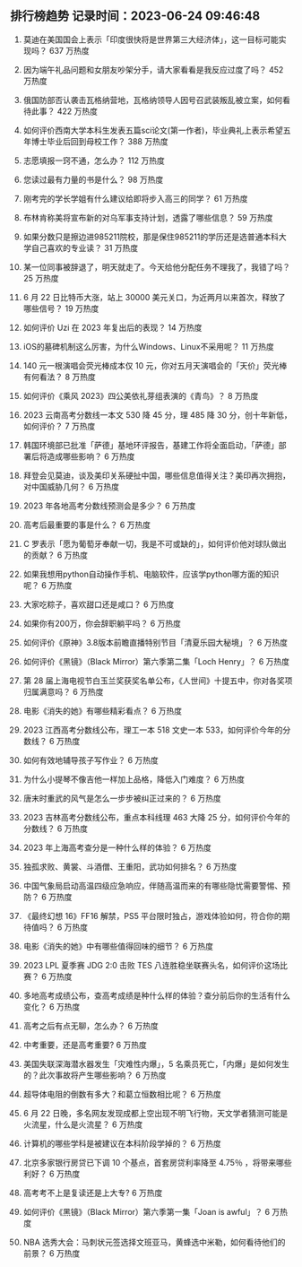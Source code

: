 
## 排行榜趋势 记录时间：2023-06-24 09:46:48
  
  1. 莫迪在美国国会上表示「印度很快将是世界第三大经济体」，这一目标可能实现吗？ 637 万热度
    
  2. 因为端午礼品问题和女朋友吵架分手，请大家看看是我反应过度了吗？ 452 万热度
    
  3. 俄国防部否认袭击瓦格纳营地，瓦格纳领导人因号召武装叛乱被立案，如何看待此事？ 422 万热度
    
  4. 如何评价西南大学本科生发表五篇sci论文(第一作者)，毕业典礼上表示希望五年博士毕业后回到母校工作？ 388 万热度
    
  5. 志愿填报一窍不通，怎么办？ 112 万热度
    
  6. 您读过最有力量的书是什么？ 98 万热度
    
  7. 刚考完的学长学姐有什么建议给即将步入高三的同学？ 61 万热度
    
  8. 布林肯称美将宣布新的对乌军事支持计划，透露了哪些信息？ 59 万热度
    
  9. 如果分数只是擦边进985211院校，那是保住985211的学历还是选普通本科大学自己喜欢的专业读？ 31 万热度
    
  10. 某一位同事被辞退了，明天就走了。今天给他分配任务不理我了，我错了吗？ 25 万热度
    
  11. 6 月 22 日比特币大涨，站上 30000 美元关口，为近两月以来首次，释放了哪些信号？ 19 万热度
    
  12. 如何评价 Uzi 在 2023 年复出后的表现？ 14 万热度
    
  13. iOS的墓碑机制这么厉害，为什么Windows、Linux不采用呢？ 11 万热度
    
  14. 140 元一根演唱会荧光棒成本仅 10 元，你对五月天演唱会的「天价」荧光棒有何看法？ 8 万热度
    
  15. 如何评价《乘风 2023》四公美依礼芽组表演的《青鸟》？ 8 万热度
    
  16. 2023 云南高考分数线一本文 530 降 45 分，理 485 降 30 分，创十年新低，如何评价？ 7 万热度
    
  17. 韩国环境部已批准「萨德」基地环评报告，基建工作将全面启动，「萨德」部署后将造成哪些影响？ 6 万热度
    
  18. 拜登会见莫迪，谈及美印关系硬扯中国，哪些信息值得关注？美印再次拥抱，对中国威胁几何？ 6 万热度
    
  19. 2023 年各地高考分数线预测会是多少？ 6 万热度
    
  20. 高考后最重要的事是什么？ 6 万热度
    
  21. C 罗表示「愿为葡萄牙奉献一切，我是不可或缺的」，如何评价他对球队做出的贡献？ 6 万热度
    
  22. 如果我想用python自动操作手机、电脑软件，应该学python哪方面的知识呢？ 6 万热度
    
  23. 大家吃粽子，喜欢甜口还是咸口？ 6 万热度
    
  24. 如果你有200万，你会辞职躺平吗？ 6 万热度
    
  25. 如何评价《原神》3.8版本前瞻直播特别节目「清夏乐园大秘境」？ 6 万热度
    
  26. 如何评价《黑镜》（Black Mirror）第六季第二集「Loch Henry」？ 6 万热度
    
  27. 第 28 届上海电视节白玉兰奖获奖名单公布，《人世间》十提五中，你对各奖项归属满意吗？ 6 万热度
    
  28. 电影《消失的她》有哪些精彩看点？ 6 万热度
    
  29. 2023 江西高考分数线公布，理工一本 518 文史一本 533，如何评价今年的分数线？ 6 万热度
    
  30. 如何有效地辅导孩子写作业？ 6 万热度
    
  31. 为什么小提琴不像吉他一样加上品格，降低入门难度？ 6 万热度
    
  32. 唐末时重武的风气是怎么一步步被纠正过来的？ 6 万热度
    
  33. 2023 吉林高考分数线公布，重点本科线理 463 大降 25 分，如何评价今年的分数线？ 6 万热度
    
  34. 2023 年上海高考查分是一种什么样的体验？ 6 万热度
    
  35. 独孤求败、黄裳、斗酒僧、王重阳，武功如何排名？ 6 万热度
    
  36. 中国气象局启动高温四级应急响应，伴随高温而来的有哪些隐忧需要警惕、预防？ 6 万热度
    
  37. 《最终幻想 16》FF16 解禁，PS5 平台限时独占，游戏体验如何，符合你的期待值吗？ 6 万热度
    
  38. 电影《消失的她》中有哪些值得回味的细节？ 6 万热度
    
  39. 2023 LPL 夏季赛 JDG 2:0 击败 TES 八连胜稳坐联赛头名，如何评价这场比赛？ 6 万热度
    
  40. 多地高考成绩公布，查高考成绩是种什么样的体验？查分前后你的生活有什么变化？ 6 万热度
    
  41. 高考之后有点无聊，怎么办？ 6 万热度
    
  42. 中考重要，还是高考重要? 6 万热度
    
  43. 美国失联深海潜水器发生「灾难性内爆」，5 名乘员死亡，「内爆」是如何发生的？此次事故将产生哪些影响？ 6 万热度
    
  44. 超导体电阻的倒数有多大？和葛立恒数相比呢？ 6 万热度
    
  45. 6 月 22 日晚，多名网友发现成都上空出现不明飞行物，天文学者猜测可能是火流星，什么是火流星？ 6 万热度
    
  46. 计算机的哪些学科是被建议在本科阶段学掉的？ 6 万热度
    
  47. 北京多家银行房贷已下调 10 个基点，首套房贷利率降至 4.75％ ，将带来哪些利好？ 6 万热度
    
  48. 高考考不上是复读还是上大专? 6 万热度
    
  49. 如何评价《黑镜》（Black Mirror）第六季第一集「Joan is awful」？ 6 万热度
    
  50. NBA 选秀大会：马刺状元签选择文班亚马，黄蜂选中米勒，如何看待他们的前景？ 6 万热度
    